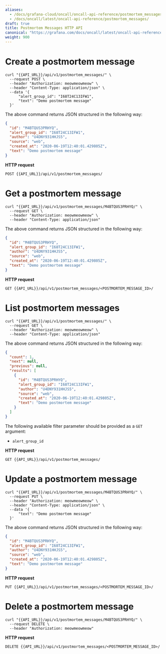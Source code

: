 ```yaml
---
aliases:
  - /docs/grafana-cloud/oncall/oncall-api-reference/postmortem_messages/
  - /docs/oncall/latest/oncall-api-reference/postmortem_messages/
draft: true
title: Postmortem Messages HTTP API
canonical: "https://grafana.com/docs/oncall/latest/oncall-api-reference/postmortem_messages/"
weight: 900
---
```


# Create a postmortem message

```shell
curl "{{API_URL}}/api/v1/postmortem_messages/" \
  --request POST \
  --header "Authorization: meowmeowmeow" \
  --header "Content-Type: application/json" \
  --data '{
      "alert_group_id": "I68T24C13IFW1",
      "text": "Demo postmortem message"
  }'
```

The above command returns JSON structured in the following way:

```json
{
  "id": "M4BTQUS3PRHYQ",
  "alert_group_id": "I68T24C13IFW1",
  "author": "U4DNY931HHJS5",
  "source": "web",
  "created_at": "2020-06-19T12:40:01.429805Z",
  "text": "Demo postmortem message"
}
```

**HTTP request**

`POST {{API_URL}}/api/v1/postmortem_messages/`

# Get a postmortem message

```shell
curl "{{API_URL}}/api/v1/postmortem_messages/M4BTQUS3PRHYQ/" \
  --request GET \
  --header "Authorization: meowmeowmeow" \
  --header "Content-Type: application/json"
```

The above command returns JSON structured in the following way:

```json
{
  "id": "M4BTQUS3PRHYQ",
  "alert_group_id": "I68T24C13IFW1",
  "author": "U4DNY931HHJS5",
  "source": "web",
  "created_at": "2020-06-19T12:40:01.429805Z",
  "text": "Demo postmortem message"
}
```

**HTTP request**

`GET {{API_URL}}/api/v1/postmortem_messages/<POSTMORTEM_MESSAGE_ID>/`

# List postmortem messages

```shell
curl "{{API_URL}}/api/v1/postmortem_messages/" \
  --request GET \
  --header "Authorization: meowmeowmeow" \
  --header "Content-Type: application/json"
```

The above command returns JSON structured in the following way:

```json
{
  "count": 1,
  "next": null,
  "previous": null,
  "results": [
    {
      "id": "M4BTQUS3PRHYQ",
      "alert_group_id": "I68T24C13IFW1",
      "author": "U4DNY931HHJS5",
      "source": "web",
      "created_at": "2020-06-19T12:40:01.429805Z",
      "text": "Demo postmortem message"
    }
  ]
}
```

The following available filter parameter should be provided as a `GET` argument:

- `alert_group_id`

**HTTP request**

`GET {{API_URL}}/api/v1/postmortem_messages/`

# Update a postmortem message

```shell
curl "{{API_URL}}/api/v1/postmortem_messages/M4BTQUS3PRHYQ/" \
  --request PUT \
  --header "Authorization: meowmeowmeow" \
  --header "Content-Type: application/json" \
  --data '{
      "text": "Demo postmortem message"
  }'
```

The above command returns JSON structured in the following way:

```json
{
  "id": "M4BTQUS3PRHYQ",
  "alert_group_id": "I68T24C13IFW1",
  "author": "U4DNY931HHJS5",
  "source": "web",
  "created_at": "2020-06-19T12:40:01.429805Z",
  "text": "Demo postmortem message"
}
```

**HTTP request**

`PUT {{API_URL}}/api/v1/postmortem_messages/<POSTMORTEM_MESSAGE_ID>/`

# Delete a postmortem message

```shell
curl "{{API_URL}}/api/v1/postmortem_messages/M4BTQUS3PRHYQ/" \
  --request DELETE \
  --header "Authorization: meowmeowmeow"
```

**HTTP request**

`DELETE {{API_URL}}/api/v1/postmortem_messages/<POSTMORTEM_MESSAGE_ID>/`
